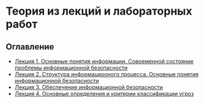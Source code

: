 # Теория из лекций и лабораторных работ

## Оглавление

- [Лекция 1. Основные понятия информации. Современной состояние проблемы информационной безопасности](lecture_1.md)
- [Лекция 2. Структура информациооного процесса. Основные понятия информационной безопасности](lecture_2.md)
- [Лекция 3. Обеспечение информационной безопасности](lecture_3.md)
- [Лекция 4. Основные определения и критерии классификации угроз](lecture_4.md)
